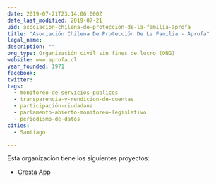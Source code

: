 ```yaml
---
date: 2019-07-21T23:14:06.000Z
date_last_modified: 2019-07-21
uid: asociacion-chilena-de-proteccion-de-la-familia-aprofa
title: "Asociación Chilena De Protección De La Familia - Aprofa"
legal_name: 
description: ""
org_type: Organización civil sin fines de lucro (ONG)
website: www.aprofa.cl
year_founded: 1971
facebook: 
twitter: 
tags:
  - monitoreo-de-servicios-publicos
  - transparencia-y-rendicion-de-cuentas
  - participación-ciudadana
  - parlamento-abierto-monitoreo-legislativo
  - periodismo-de-datos
cities: 
  - Santiago

---
```


Esta organización tiene los siguientes proyectos:

- [Cresta App](/proyectos/cresta-app)

